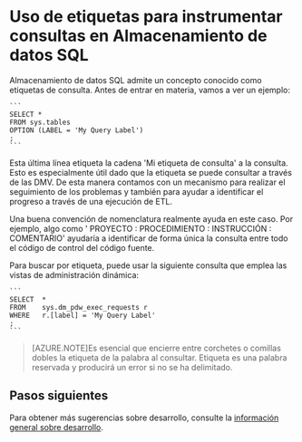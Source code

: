 <properties
   pageTitle="Uso de etiquetas para instrumentar consultas en Almacenamiento de datos SQL | Microsoft Azure"
   description="Sugerencias para usar etiquetas para instrumentar las consultas en Almacenamiento de datos SQL de Azure para el desarrollo de soluciones."
   services="sql-data-warehouse"
   documentationCenter="NA"
   authors="jrowlandjones"
   manager="barbkess"
   editor=""/>

<tags
   ms.service="sql-data-warehouse"
   ms.devlang="NA"
   ms.topic="article"
   ms.tgt_pltfrm="NA"
   ms.workload="data-services"
   ms.date="01/07/2016"
   ms.author="jrj;barbkess;sonyama"/>

# Uso de etiquetas para instrumentar consultas en Almacenamiento de datos SQL
Almacenamiento de datos SQL admite un concepto conocido como etiquetas de consulta. Antes de entrar en materia, vamos a ver un ejemplo:

	```
	SELECT *
	FROM sys.tables
	OPTION (LABEL = 'My Query Label')
	;
	```

Esta última línea etiqueta la cadena 'Mi etiqueta de consulta' a la consulta. Esto es especialmente útil dado que la etiqueta se puede consultar a través de las DMV. De esta manera contamos con un mecanismo para realizar el seguimiento de los problemas y también para ayudar a identificar el progreso a través de una ejecución de ETL.

Una buena convención de nomenclatura realmente ayuda en este caso. Por ejemplo, algo como ' PROYECTO : PROCEDIMIENTO : INSTRUCCIÓN : COMENTARIO' ayudaría a identificar de forma única la consulta entre todo el código de control del código fuente.

Para buscar por etiqueta, puede usar la siguiente consulta que emplea las vistas de administración dinámica:

	```
	SELECT  *
	FROM    sys.dm_pdw_exec_requests r
	WHERE   r.[label] = 'My Query Label'
	;
	``` 

> [AZURE.NOTE]Es esencial que encierre entre corchetes o comillas dobles la etiqueta de la palabra al consultar. Etiqueta es una palabra reservada y producirá un error si no se ha delimitado.


## Pasos siguientes
Para obtener más sugerencias sobre desarrollo, consulte la [información general sobre desarrollo][].

<!--Image references-->

<!--Article references-->
[información general sobre desarrollo]: sql-data-warehouse-overview-develop.md

<!--MSDN references-->

<!--Other Web references-->

<!---HONumber=AcomDC_0114_2016-->